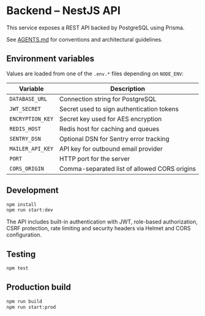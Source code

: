 # Backend – NestJS API

This service exposes a REST API backed by PostgreSQL using Prisma.

See [AGENTS.md](./AGENTS.md) for conventions and architectural guidelines.

## Environment variables
Values are loaded from one of the `.env.*` files depending on `NODE_ENV`:

| Variable | Description |
| --- | --- |
| `DATABASE_URL` | Connection string for PostgreSQL |
| `JWT_SECRET` | Secret used to sign authentication tokens |
| `ENCRYPTION_KEY` | Secret key used for AES encryption |
| `REDIS_HOST` | Redis host for caching and queues |
| `SENTRY_DSN` | Optional DSN for Sentry error tracking |
| `MAILER_API_KEY` | API key for outbound email provider |
| `PORT` | HTTP port for the server |
| `CORS_ORIGIN` | Comma-separated list of allowed CORS origins |

## Development
```bash
npm install
npm run start:dev
```

The API includes built-in authentication with JWT, role-based authorization, CSRF protection, rate limiting and security headers via Helmet and CORS configuration.

## Testing
```bash
npm test
```

## Production build
```bash
npm run build
npm run start:prod
```
